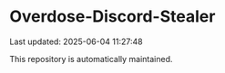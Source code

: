 # Overdose-Discord-Stealer

Last updated: 2025-06-04 11:27:48

This repository is automatically maintained.

